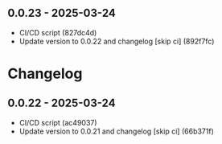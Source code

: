 ## 0.0.23 - 2025-03-24

* CI/CD script (827dc4d)
* Update version to 0.0.22 and changelog [skip ci] (892f7fc)
# Changelog

## 0.0.22 - 2025-03-24

* CI/CD script (ac49037)
* Update version to 0.0.21 and changelog [skip ci] (66b371f)